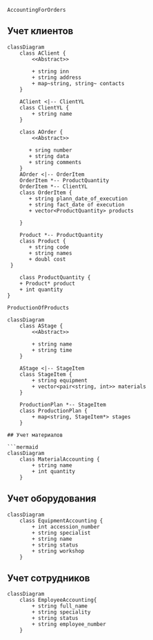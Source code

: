 
`AccountingForOrders`
## Учет клиентов

```mermaid
classDiagram
    class AClient {
        <<Abstract>>

        + string inn
        + string address
        + map~string, string~ contacts
    }

    AClient <|-- ClientYL
    class ClientYL {
        + string name
    }

    class AOrder {
        <<Abstract>>

       + sring number
       + string data
       + string comments
    }
    AOrder <|-- OrderItem
    OrderItem *-- ProductQuantity
    OrderItem *-- ClientYL
    class OrderItem {
       + string plann_date_of_execution
       + string fact_date of execution
       + vector<ProductQuantity> products

    }

    Product *-- ProductQuantity
    class Product {
       + string code
       + string names
       + doubl cost
 } 

    class ProductQuantity {
    + Product* product
    + int quantity
}

```
`ProductionOfProducts`
```mermaid
classDiagram
    class AStage {
        <<Abstract>>

        + string name
        + string time
    }

    AStage <|-- StageItem
    class StageItem {
        + string equipment
        + vector<pair<string, int>> materials
    }

    ProductionPlan *-- StageItem
    class ProductionPlan {
        + map<string, StageItem*> stages
    }

## Учет материалов

```mermaid
classDiagram
    class MaterialAccounting {
        + string name
        + int quantity
    }
```

## Учет оборудования

```mermaid
classDiagram
    class EquipmentAccounting {
        + int accession_number
        + string specialist
        + string name
        + string status
        + string workshop
    }

```
## Учет сотрудников

```mermaid
classDiagram
    class EmployeeAccounting{
        + string full_name
        + string speciality
        + string status
        + string employee_number
    }